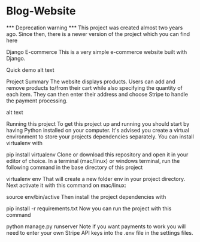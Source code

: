 # Blog-Website
*** Deprecation warning ***
This project was created almost two years ago. Since then, there is a newer version of the project which you can find here

Django E-commerce
This is a very simple e-commerce website built with Django.

Quick demo
alt text

Project Summary
The website displays products. Users can add and remove products to/from their cart while also specifying the quantity of each item. They can then enter their address and choose Stripe to handle the payment processing.

alt text

Running this project
To get this project up and running you should start by having Python installed on your computer. It's advised you create a virtual environment to store your projects dependencies separately. You can install virtualenv with

pip install virtualenv
Clone or download this repository and open it in your editor of choice. In a terminal (mac/linux) or windows terminal, run the following command in the base directory of this project

virtualenv env
That will create a new folder env in your project directory. Next activate it with this command on mac/linux:

source env/bin/active
Then install the project dependencies with

pip install -r requirements.txt
Now you can run the project with this command

python manage.py runserver
Note if you want payments to work you will need to enter your own Stripe API keys into the .env file in the settings files.
